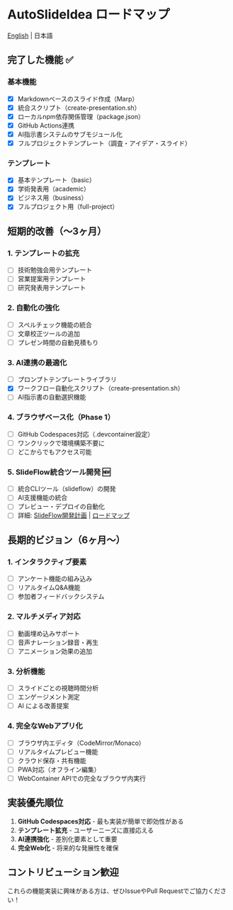 # AutoSlideIdea ロードマップ

[English](roadmap.en.md) | 日本語

## 完了した機能 ✅

### 基本機能
- [x] Markdownベースのスライド作成（Marp）
- [x] 統合スクリプト（create-presentation.sh）
- [x] ローカルnpm依存関係管理（package.json）
- [x] GitHub Actions連携
- [x] AI指示書システムのサブモジュール化
- [x] フルプロジェクトテンプレート（調査・アイデア・スライド）

### テンプレート
- [x] 基本テンプレート（basic）
- [x] 学術発表用（academic）
- [x] ビジネス用（business）
- [x] フルプロジェクト用（full-project）

## 短期的改善（〜3ヶ月）

### 1. テンプレートの拡充
- [ ] 技術勉強会用テンプレート
- [ ] 営業提案用テンプレート  
- [ ] 研究発表用テンプレート

### 2. 自動化の強化
- [ ] スペルチェック機能の統合
- [ ] 文章校正ツールの追加
- [ ] プレゼン時間の自動見積もり

### 3. AI連携の最適化
- [ ] プロンプトテンプレートライブラリ
- [x] ワークフロー自動化スクリプト（create-presentation.sh）
- [ ] AI指示書の自動選択機能

### 4. ブラウザベース化（Phase 1）
- [ ] GitHub Codespaces対応（.devcontainer設定）
- [ ] ワンクリックで環境構築不要に
- [ ] どこからでもアクセス可能

### 5. SlideFlow統合ツール開発 🆕
- [ ] 統合CLIツール（slideflow）の開発
- [ ] AI支援機能の統合
- [ ] プレビュー・デプロイの自動化
- [ ] 詳細: [SlideFlow開発計画](./slideflow-plan.md) | [ロードマップ](./slideflow-roadmap.md)

## 長期的ビジョン（6ヶ月〜）

### 1. インタラクティブ要素
- [ ] アンケート機能の組み込み
- [ ] リアルタイムQ&A機能
- [ ] 参加者フィードバックシステム

### 2. マルチメディア対応
- [ ] 動画埋め込みサポート
- [ ] 音声ナレーション録音・再生
- [ ] アニメーション効果の追加

### 3. 分析機能
- [ ] スライドごとの視聴時間分析
- [ ] エンゲージメント測定
- [ ] AI による改善提案

### 4. 完全なWebアプリ化
- [ ] ブラウザ内エディタ（CodeMirror/Monaco）
- [ ] リアルタイムプレビュー機能
- [ ] クラウド保存・共有機能
- [ ] PWA対応（オフライン編集）
- [ ] WebContainer APIでの完全なブラウザ内実行

## 実装優先順位

1. **GitHub Codespaces対応** - 最も実装が簡単で即効性がある
2. **テンプレート拡充** - ユーザーニーズに直接応える
3. **AI連携強化** - 差別化要素として重要
4. **完全Web化** - 将来的な発展性を確保

## コントリビューション歓迎

これらの機能実装に興味がある方は、ぜひIssueやPull Requestでご協力ください！